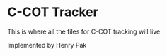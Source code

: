# C-COT Tracker

This is where all the files for C-COT tracking will live

Implemented by Henry Pak
